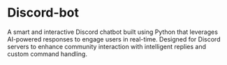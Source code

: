 # Discord-bot
A smart and interactive Discord chatbot built using Python that leverages AI-powered responses to engage users in real-time. Designed for Discord servers to enhance community interaction with intelligent replies and custom command handling.
